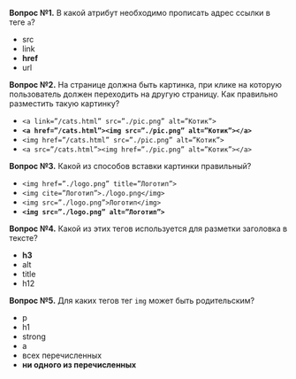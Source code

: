 ﻿**Вопрос №1.** В какой атрибут необходимо прописать адрес ссылки в теге `a`?

* src
* link
* **href**
* url

**Вопрос №2.** На странице должна быть картинка, при клике на которую пользователь должен переходить на другую страницу. Как правильно разместить такую картинку?

* `<a link=”/cats.html” src=”./pic.png” alt=”Котик”>`
* **`<a href=”/cats.html”><img src=”./pic.png” alt=”Котик”></a>`**
* `<img href=”/cats.html” src=”./pic.png” alt=”Котик”>`
* `<a src=”/cats.html”><img href=”./pic.png” alt=”Котик”></a>`

**Вопрос №3.** Какой из способов вставки картинки правильный?

* `<img href=”./logo.png” title=”Логотип”>`
* `<img cite=”Логотип”>./logo.png</img>`
* `<img src=”./logo.png”>Логотип</img>`
* **`<img src=”./logo.png” alt=”Логотип”>`**

**Вопрос №4.** Какой из этих тегов используется для разметки заголовка в тексте?

* **h3**
* alt
* title
* h12

**Вопрос №5.** Для каких тегов тег `img` может быть родительским?

* p
* h1
* strong
* a
* всех перечисленных
* **ни одного из перечисленных**


